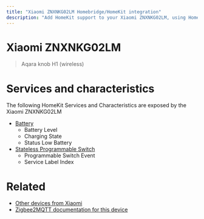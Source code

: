 ```yaml
---
title: "Xiaomi ZNXNKG02LM Homebridge/HomeKit integration"
description: "Add HomeKit support to your Xiaomi ZNXNKG02LM, using Homebridge, Zigbee2MQTT and homebridge-z2m."
---
```

<!---
This file has been GENERATED using src/docgen/docgen.ts
DO NOT EDIT THIS FILE MANUALLY!
-->
# Xiaomi ZNXNKG02LM
> Aqara knob H1 (wireless)


# Services and characteristics
The following HomeKit Services and Characteristics are exposed by
the Xiaomi ZNXNKG02LM

* [Battery](../../battery.md)
  * Battery Level
  * Charging State
  * Status Low Battery
* [Stateless Programmable Switch](../../action.md)
  * Programmable Switch Event
  * Service Label Index


# Related
* [Other devices from Xiaomi](../index.md#xiaomi)
* [Zigbee2MQTT documentation for this device](https://www.zigbee2mqtt.io/devices/ZNXNKG02LM.html)